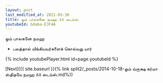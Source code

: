 ```yaml
---
layout: post
last_modified_at: 2021-03-30
title: ஓம் பாலகனே நமஹ ௧௧ டைம்ஸ்
youtubeId: Gdaba-EJF4A
---
```

 
 
 ஓம் பாலகனே நமஹ  
 
 -  பலத்தால் வீங்கியவர்களைக் கொல்வது யார் 
 
  
 
  
 
 
 
 
 
 


{% include youtubePlayer.html id=page.youtubeId %}
 
[Next]({{ site.baseurl }}{% link  split2/_posts/2014-10-18-ஓம் வ்ருக்ஷ கர்மா ஸ்திதயே நமஹ ௧௧ டைம்ஸ்.md%})
 
